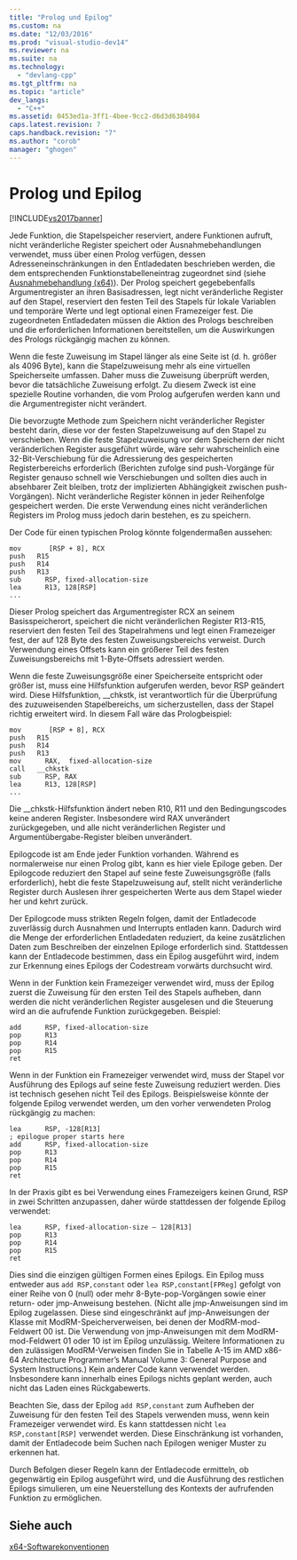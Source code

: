 ```yaml
---
title: "Prolog und Epilog"
ms.custom: na
ms.date: "12/03/2016"
ms.prod: "visual-studio-dev14"
ms.reviewer: na
ms.suite: na
ms.technology: 
  - "devlang-cpp"
ms.tgt_pltfrm: na
ms.topic: "article"
dev_langs: 
  - "C++"
ms.assetid: 0453ed1a-3ff1-4bee-9cc2-d6d3d6384984
caps.latest.revision: 7
caps.handback.revision: "7"
ms.author: "corob"
manager: "ghogen"
---
```

# Prolog und Epilog
[!INCLUDE[vs2017banner](../assembler/inline/includes/vs2017banner.md)]

Jede Funktion, die Stapelspeicher reserviert, andere Funktionen aufruft, nicht veränderliche Register speichert oder Ausnahmebehandlungen verwendet, muss über einen Prolog verfügen, dessen Adresseneinschränkungen in den Entladedaten beschrieben werden, die dem entsprechenden Funktionstabelleneintrag zugeordnet sind \(siehe [Ausnahmebehandlung \(x64\)](../build/exception-handling-x64.md)\).  Der Prolog speichert gegebebenfalls Argumentregister an ihren Basisadressen, legt nicht veränderliche Register auf den Stapel, reserviert den festen Teil des Stapels für lokale Variablen und temporäre Werte und legt optional einen Framezeiger fest.  Die zugeordneten Entladedaten müssen die Aktion des Prologs beschreiben und die erforderlichen Informationen bereitstellen, um die Auswirkungen des Prologs rückgängig machen zu können.  
  
 Wenn die feste Zuweisung im Stapel länger als eine Seite ist \(d. h. größer als 4096 Byte\), kann die Stapelzuweisung mehr als eine virtuellen Speicherseite umfassen. Daher muss die Zuweisung überprüft werden, bevor die tatsächliche Zuweisung erfolgt.  Zu diesem Zweck ist eine spezielle Routine vorhanden, die vom Prolog aufgerufen werden kann und die Argumentregister nicht verändert.  
  
 Die bevorzugte Methode zum Speichern nicht veränderlicher Register besteht darin, diese vor der festen Stapelzuweisung auf den Stapel zu verschieben.  Wenn die feste Stapelzuweisung vor dem Speichern der nicht veränderlichen Register ausgeführt würde, wäre sehr wahrscheinlich eine 32\-Bit\-Verschiebung für die Adressierung des gespeicherten Registerbereichs erforderlich \(Berichten zufolge sind push\-Vorgänge für Register genauso schnell wie Verschiebungen und sollten dies auch in absehbarer Zeit bleiben, trotz der implizierten Abhängigkeit zwischen push\-Vorgängen\).  Nicht veränderliche Register können in jeder Reihenfolge gespeichert werden.  Die erste Verwendung eines nicht veränderlichen Registers im Prolog muss jedoch darin bestehen, es zu speichern.  
  
 Der Code für einen typischen Prolog könnte folgendermaßen aussehen:  
  
```  
mov       [RSP + 8], RCX  
push   R15  
push   R14  
push   R13  
sub      RSP, fixed-allocation-size  
lea      R13, 128[RSP]  
...  
```  
  
 Dieser Prolog speichert das Argumentregister RCX an seinem Basisspeicherort, speichert die nicht veränderlichen Register R13\-R15, reserviert den festen Teil des Stapelrahmens und legt einen Framezeiger fest, der auf 128 Byte des festen Zuweisungsbereichs verweist.  Durch Verwendung eines Offsets kann ein größerer Teil des festen Zuweisungsbereichs mit 1\-Byte\-Offsets adressiert werden.  
  
 Wenn die feste Zuweisungsgröße einer Speicherseite entspricht oder größer ist, muss eine Hilfsfunktion aufgerufen werden, bevor RSP geändert wird.  Diese Hilfsfunktion, \_\_chkstk, ist verantwortlich für die Überprüfung des zuzuweisenden Stapelbereichs, um sicherzustellen, dass der Stapel richtig erweitert wird.  In diesem Fall wäre das Prologbeispiel:  
  
```  
mov       [RSP + 8], RCX  
push   R15  
push   R14  
push   R13  
mov      RAX,  fixed-allocation-size  
call   __chkstk  
sub      RSP, RAX  
lea      R13, 128[RSP]  
...  
```  
  
 Die \_\_chkstk\-Hilfsfunktion ändert neben R10, R11 und den Bedingungscodes keine anderen Register.  Insbesondere wird RAX unverändert zurückgegeben, und alle nicht veränderlichen Register und Argumentübergabe\-Register bleiben unverändert.  
  
 Epilogcode ist am Ende jeder Funktion vorhanden.  Während es normalerweise nur einen Prolog gibt, kann es hier viele Epiloge geben.  Der Epilogcode reduziert den Stapel auf seine feste Zuweisungsgröße \(falls erforderlich\), hebt die feste Stapelzuweisung auf, stellt nicht veränderliche Register durch Auslesen ihrer gespeicherten Werte aus dem Stapel wieder her und kehrt zurück.  
  
 Der Epilogcode muss strikten Regeln folgen, damit der Entladecode zuverlässig durch Ausnahmen und Interrupts entladen kann.  Dadurch wird die Menge der erforderlichen Entladedaten reduziert, da keine zusätzlichen Daten zum Beschreiben der einzelnen Epiloge erforderlich sind.  Stattdessen kann der Entladecode bestimmen, dass ein Epilog ausgeführt wird, indem zur Erkennung eines Epilogs der Codestream vorwärts durchsucht wird.  
  
 Wenn in der Funktion kein Framezeiger verwendet wird, muss der Epilog zuerst die Zuweisung für den ersten Teil des Stapels aufheben, dann werden die nicht veränderlichen Register ausgelesen und die Steuerung wird an die aufrufende Funktion zurückgegeben.  Beispiel:  
  
```  
add      RSP, fixed-allocation-size  
pop      R13  
pop      R14  
pop      R15  
ret  
```  
  
 Wenn in der Funktion ein Framezeiger verwendet wird, muss der Stapel vor Ausführung des Epilogs auf seine feste Zuweisung reduziert werden.  Dies ist technisch gesehen nicht Teil des Epilogs.  Beispielsweise könnte der folgende Epilog verwendet werden, um den vorher verwendeten Prolog rückgängig zu machen:  
  
```  
lea      RSP, -128[R13]  
; epilogue proper starts here  
add      RSP, fixed-allocation-size  
pop      R13  
pop      R14  
pop      R15  
ret  
```  
  
 In der Praxis gibt es bei Verwendung eines Framezeigers keinen Grund, RSP in zwei Schritten anzupassen, daher würde stattdessen der folgende Epilog verwendet:  
  
```  
lea      RSP, fixed-allocation-size – 128[R13]  
pop      R13  
pop      R14  
pop      R15  
ret  
```  
  
 Dies sind die einzigen gültigen Formen eines Epilogs.  Ein Epilog muss entweder aus `add RSP,constant` oder `lea RSP,constant[FPReg]` gefolgt von einer Reihe von 0 \(null\) oder mehr 8\-Byte\-pop\-Vorgängen sowie einer return\- oder jmp\-Anweisung bestehen.  \(Nicht alle jmp\-Anweisungen sind im Epilog zugelassen.  Diese sind eingeschränkt auf jmp\-Anweisungen der Klasse mit ModRM\-Speicherverweisen, bei denen der ModRM\-mod\-Feldwert 00 ist.  Die Verwendung von jmp\-Anweisungen mit dem ModRM\-mod\-Feldwert 01 oder 10 ist im Epilog unzulässig.  Weitere Informationen zu den zulässigen ModRM\-Verweisen finden Sie in Tabelle A\-15 im AMD x86\-64 Architecture Programmer’s Manual Volume 3: General Purpose and System Instructions.\)  Kein anderer Code kann verwendet werden.  Insbesondere kann innerhalb eines Epilogs nichts geplant werden, auch nicht das Laden eines Rückgabewerts.  
  
 Beachten Sie, dass der Epilog `add RSP,constant` zum Aufheben der Zuweisung für den festen Teil des Stapels verwenden muss, wenn kein Framezeiger verwendet wird.  Es kann stattdessen nicht `lea RSP,constant[RSP]` verwendet werden.  Diese Einschränkung ist vorhanden, damit der Entladecode beim Suchen nach Epilogen weniger Muster zu erkennen hat.  
  
 Durch Befolgen dieser Regeln kann der Entladecode ermitteln, ob gegenwärtig ein Epilog ausgeführt wird, und die Ausführung des restlichen Epilogs simulieren, um eine Neuerstellung des Kontexts der aufrufenden Funktion zu ermöglichen.  
  
## Siehe auch  
 [x64\-Softwarekonventionen](../build/x64-software-conventions.md)